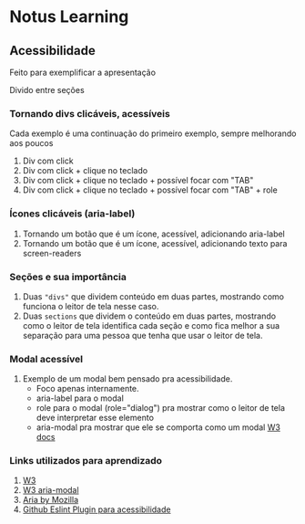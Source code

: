 # Notus Learning

## Acessibilidade

Feito para exemplificar a apresentação

Divido entre seções

### Tornando divs clicáveis, acessíveis

Cada exemplo é uma continuação do primeiro exemplo, sempre melhorando aos poucos

1. Div com click
2. Div com click + clique no teclado
3. Div com click + clique no teclado + possível focar com "TAB"
4. Div com click + clique no teclado + possível focar com "TAB" + role

### Ícones clicáveis (aria-label)

1. Tornando um botão que é um ícone, acessível, adicionando aria-label
2. Tornando um botão que é um ícone, acessível, adicionando texto para screen-readers

### Seções e sua importância

1. Duas `"divs"` que dividem conteúdo em duas partes, mostrando como funciona o leitor de tela nesse caso.
2. Duas `sections` que dividem o conteúdo em duas partes, mostrando como o leitor de tela identifica cada seção e como fica melhor a sua separação para uma pessoa que tenha que usar o leitor de tela.

### Modal acessível

1. Exemplo de um modal bem pensado pra acessibilidade.
   - Foco apenas internamente.
   - aria-label para o modal
   - role para o modal (role="dialog") pra mostrar como o leitor de tela deve interpretar esse elemento
   - aria-modal pra mostrar que ele se comporta como um modal [W3 docs](https://www.w3.org/TR/wai-aria-1.1/#aria-modal)

### Links utilizados para aprendizado

1. [W3](https://www.w3.org/WAI/fundamentals/accessibility-principles/)
2. [W3 aria-modal](https://www.w3.org/TR/wai-aria-1.1/#aria-modal)
3. [Aria by Mozilla](https://developer.mozilla.org/en-US/docs/Web/Accessibility/ARIA)
4. [Github Eslint Plugin para acessibilidade](https://github.com/jsx-eslint/eslint-plugin-jsx-a11y/tree/main/docs/rules)